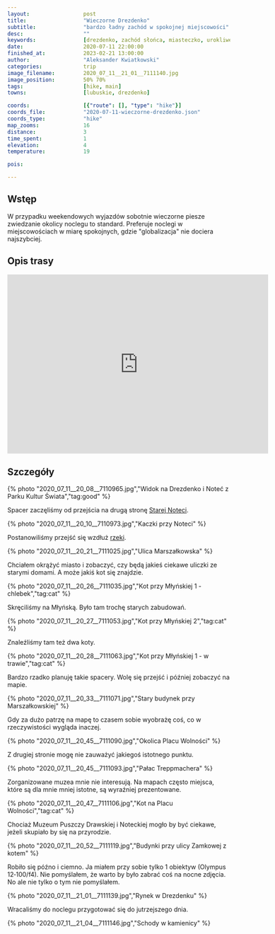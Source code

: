 ```yaml
---
layout:                 post
title:                  "Wieczorne Drezdenko"
subtitle:               "bardzo ładny zachód w spokojnej miejscowości"
desc:                   ""
keywords:               [drezdenko, zachód słońca, miasteczko, urokliwe]
date:                   2020-07-11 22:00:00
finished_at:            2023-02-21 13:00:00
author:                 "Aleksander Kwiatkowski"
categories:             trip
image_filename:         2020_07_11__21_01__7111140.jpg
image_position:         50% 70%
tags:                   [hike, main]
towns:                  [lubuskie, drezdenko]

coords:                 [{"route": [], "type": "hike"}]
coords_file:            "2020-07-11-wieczorne-drezdenko.json"
coords_type:            "hike"
map_zooms:              16
distance:               3
time_spent:             1
elevation:              4
temperature:            19

pois:

---
```


[wiki-notec]: https://pl.wikipedia.org/wiki/Note%C4%87

## Wstęp

W przypadku weekendowych wyjazdów sobotnie wieczorne piesze zwiedzanie okolicy
noclegu to standard. Preferuje noclegi w miejscowościach w miarę spokojnych,
gdzie "globalizacja" nie dociera najszybciej.

## Opis trasy

<iframe height='405' width='590' frameborder='0' allowtransparency='true' scrolling='no' src='https://www.strava.com/activities/3753197208/embed/38c1443549a3c71d3f36408878c0c3da303efbda'></iframe>

## Szczegóły

{% photo "2020_07_11__20_08__7110965.jpg","Widok na Drezdenko i Noteć z Parku Kultur Świata","tag:good" %}

Spacer zaczęliśmy od przejścia na drugą stronę [Starej  Noteci][wiki-notec].

{% photo "2020_07_11__20_10__7110973.jpg","Kaczki przy Noteci" %}

Postanowiliśmy przejść się wzdłuż [rzeki][wiki-notec].

{% photo "2020_07_11__20_21__7111025.jpg","Ulica Marszałkowska" %}

Chciałem okrążyć miasto i zobaczyć, czy będą jakieś ciekawe uliczki ze
starymi domami. A może jakiś kot się znajdzie.

{% photo "2020_07_11__20_26__7111035.jpg","Kot przy Młyńskiej 1 - chlebek","tag:cat" %}

Skręciliśmy na Młyńską. Było tam trochę starych zabudowań.

{% photo "2020_07_11__20_27__7111053.jpg","Kot przy Młyńskiej 2","tag:cat" %}

Znaleźliśmy tam też dwa koty.

{% photo "2020_07_11__20_28__7111063.jpg","Kot przy Młyńskiej 1 - w trawie","tag:cat" %}

Bardzo rzadko planuję takie spacery. Wolę się przejść i później zobaczyć na mapie.

{% photo "2020_07_11__20_33__7111071.jpg","Stary budynek przy Marszałkowskiej" %}

Gdy za dużo patrzę na mapę to czasem sobie wyobrażę coś, co w rzeczywistości
wygląda inaczej.

{% photo "2020_07_11__20_45__7111090.jpg","Okolica Placu Wolności" %}

Z drugiej stronie mogę nie zauważyć jakiegoś istotnego punktu.

{% photo "2020_07_11__20_45__7111093.jpg","Pałac Treppmachera" %}

Zorganizowane muzea mnie nie interesują. Na mapach często miejsca, które są dla
mnie mniej istotne, są wyraźniej prezentowane.

{% photo "2020_07_11__20_47__7111106.jpg","Kot na Placu Wolności","tag:cat" %}

Chociaż Muzeum Puszczy Drawskiej i Noteckiej mogło by być ciekawe, jeżeli
skupiało by się na przyrodzie.

{% photo "2020_07_11__20_52__7111119.jpg","Budynki przy ulicy Zamkowej z kotem" %}

Robiło się późno i ciemno. Ja miałem przy sobie tylko 1 obiektyw (Olympus 12&#8209;100/f4).
Nie pomyślałem, że warto by było zabrać coś na nocne zdjęcia. No ale nie tylko
o tym nie pomyślałem.

{% photo "2020_07_11__21_01__7111139.jpg","Rynek w Drezdenku" %}

Wracaliśmy do noclegu przygotować się do jutrzejszego dnia.

{% photo "2020_07_11__21_04__7111146.jpg","Schody w kamienicy" %}
